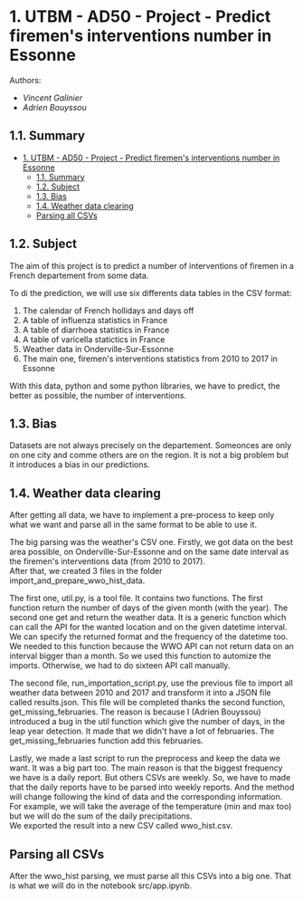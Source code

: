 # 1. UTBM - AD50 - Project - Predict firemen's interventions number in Essonne

Authors:

- *Vincent Galinier*
- *Adrien Bouyssou*

## 1.1. Summary

- [1. UTBM - AD50 - Project - Predict firemen's interventions number in Essonne](#1-utbm---ad50---project---predict-firemens-interventions-number-in-essonne)
  - [1.1. Summary](#11-summary)
  - [1.2. Subject](#12-subject)
  - [1.3. Bias](#13-bias)
  - [1.4. Weather data clearing](#14-weather-data-clearing)
  - [Parsing all CSVs](#parsing-all-csvs)

## 1.2. Subject

The aim of this project is to predict a number of interventions of firemen in a French departement from some data.

To di the prediction, we will use six differents data tables in the CSV format:

1. The calendar of French hollidays and days off
2. A table of influenza statistics in France
3. A table of diarrhoea statistics in France
4. A table of varicella statictics in France
5. Weather data in Onderville-Sur-Essonne
6. The main one, firemen's interventions statistics from 2010 to 2017 in Essonne

With this data, python and some python libraries, we have to predict, the better as possible, the number of interventions.

## 1.3. Bias

Datasets are not always precisely on the departement. Someonces are only on one city and comme others are on the region. It is not a big problem but it introduces a bias in our predictions.

## 1.4. Weather data clearing

After getting all data, we have to implement a pre-process to keep only what we want and parse all in the same format to be able to use it.

The big parsing was the weather's CSV one. Firstly, we got data on the best area possible, on Onderville-Sur-Essonne and on the same date interval as the firemen's interventions data (from 2010 to 2017).  
After that, we created 3 files in the folder import_and_prepare_wwo_hist_data.

The first one, util.py, is a tool file. It contains two functions. The first function return the number of days of the given month (with the year). The second one get and return the weather data. It is a generic function which can call the API for the wanted location and on the given datetime interval. We can specify the returned format and the frequency of the datetime too.  
We needed to this function because the WWO API can not return data on an interval bigger than a month. So we used this function to automize the imports. Otherwise, we had to do sixteen API call manually.  

The second file, run_importation_script.py, use the previous file to import all weather data between 2010 and 2017 and transform it into a JSON file called results.json. This file will be completed thanks the second function, get_missing_februaries. The reason is because I (Adrien Bouyssou) introduced a bug in the util function which give the number of days, in the leap year detection. It made that we didn't have a lot of februaries. The get_missing_februaries function add this februaries.

Lastly, we made a last script to run the preprocess and keep the data we want. It was a big part too. The main reason is that the biggest frequency we have is a daily report. But others CSVs are weekly. So, we have to made that the daily reports have to be parsed into weekly reports. And the method will change following the kind of data and the corresponding information. For example, we will take the average of the temperature (min and max too) but we will do the sum of the daily precipitations.  
We exported the result into a new CSV called wwo_hist.csv.

## Parsing all CSVs

After the wwo_hist parsing, we must parse all this CSVs into a big one. That is what we will do in the notebook src/app.ipynb.
